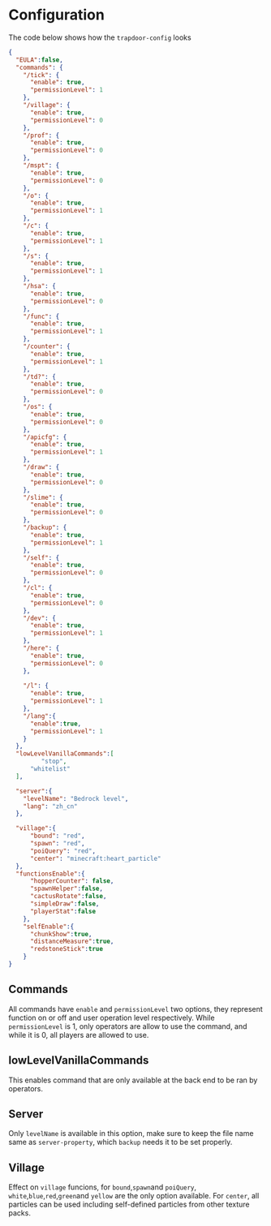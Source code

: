 # Configuration

The  code below shows how the `trapdoor-config` looks
```json
{
  "EULA":false,
  "commands": {
    "/tick": {
      "enable": true,
      "permissionLevel": 1
    },
    "/village": {
      "enable": true,
      "permissionLevel": 0
    },
    "/prof": {
      "enable": true,
      "permissionLevel": 0
    },
    "/mspt": {
      "enable": true,
      "permissionLevel": 0
    },
    "/o": {
      "enable": true,
      "permissionLevel": 1
    },
    "/c": {
      "enable": true,
      "permissionLevel": 1
    },
    "/s": {
      "enable": true,
      "permissionLevel": 1
    },
    "/hsa": {
      "enable": true,
      "permissionLevel": 0
    },
    "/func": {
      "enable": true,
      "permissionLevel": 1
    },
    "/counter": {
      "enable": true,
      "permissionLevel": 1
    },
    "/td?": {
      "enable": true,
      "permissionLevel": 0
    },
    "/os": {
      "enable": true,
      "permissionLevel": 0
    },
    "/apicfg": {
      "enable": true,
      "permissionLevel": 1
    },
    "/draw": {
      "enable": true,
      "permissionLevel": 0
    },
    "/slime": {
      "enable": true,
      "permissionLevel": 0
    },
    "/backup": {
      "enable": true,
      "permissionLevel": 1
    },
    "/self": {
      "enable": true,
      "permissionLevel": 0
    },
    "/cl": {
      "enable": true,
      "permissionLevel": 0
    },
    "/dev": {
      "enable": true,
      "permissionLevel": 1
    },
    "/here": {
      "enable": true,
      "permissionLevel": 0
    },
    
    "/l": {
      "enable": true,
      "permissionLevel": 1
    },
    "/lang":{
      "enable":true,
      "permissionLevel": 1
    }
  },
  "lowLevelVanillaCommands":[
         "stop",
      "whitelist"
  ],

  "server":{
    "levelName": "Bedrock level",
    "lang": "zh_cn"
  },

  "village":{
      "bound": "red",
      "spawn": "red",
      "poiQuery": "red",
      "center": "minecraft:heart_particle"
  },
  "functionsEnable":{
      "hopperCounter": false,
      "spawnHelper":false,
      "cactusRotate":false,
      "simpleDraw":false,
      "playerStat":false
    },
    "selfEnable":{
      "chunkShow":true,
      "distanceMeasure":true,
      "redstoneStick":true
    }
}
```

## Commands

All commands have `enable` and `permissionLevel` two options, they represent function on or off and user operation level respectively. While `permissionLevel` is 1, only operators are allow to use the command, and while it is 0, all players are allowed to use.

## lowLevelVanillaCommands

This enables command that are only available at the back end to be ran by operators.

## Server

Only `levelName` is available in this option, make sure to keep the file name same as `server-property`, which `backup` needs it to be set properly.

## Village

Effect on `village` funcions, for `bound`,`spawn`and `poiQuery`,  `white`,`blue`,`red`,`green`and `yellow` are the only option available. For `center`, all particles can be used including self-defined particles from other texture packs.